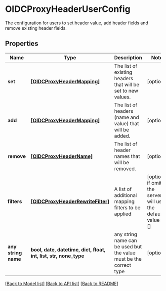 # OIDCProxyHeaderUserConfig

The configuration for users to set header value, add header fields and remove existing header fields. 

## Properties
Name | Type | Description | Notes
------------ | ------------- | ------------- | -------------
**set** | [**[OIDCProxyHeaderMapping]**](OIDCProxyHeaderMapping.md) | The list of existing headers that will be set to new values. | [optional] 
**add** | [**[OIDCProxyHeaderMapping]**](OIDCProxyHeaderMapping.md) | The list of headers (name and value) that will be added. | [optional] 
**remove** | [**[OIDCProxyHeaderName]**](OIDCProxyHeaderName.md) | The list of header names that will be removed. | [optional] 
**filters** | [**[OIDCProxyHeaderRewriteFilter]**](OIDCProxyHeaderRewriteFilter.md) | A list of additional mapping filters to be applied | [optional]  if omitted the server will use the default value of []
**any string name** | **bool, date, datetime, dict, float, int, list, str, none_type** | any string name can be used but the value must be the correct type | [optional]

[[Back to Model list]](../README.md#documentation-for-models) [[Back to API list]](../README.md#documentation-for-api-endpoints) [[Back to README]](../README.md)


